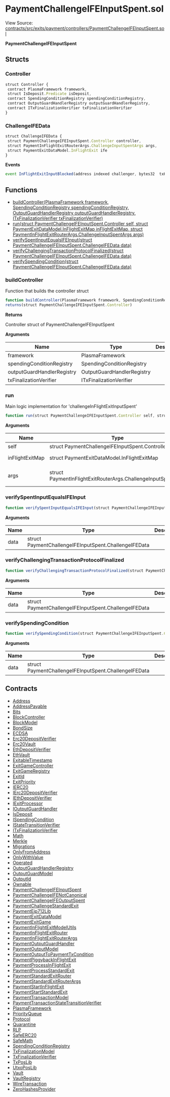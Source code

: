 # PaymentChallengeIFEInputSpent.sol

View Source: [contracts/src/exits/payment/controllers/PaymentChallengeIFEInputSpent.sol](../../contracts/src/exits/payment/controllers/PaymentChallengeIFEInputSpent.sol)

**PaymentChallengeIFEInputSpent**

## Structs
### Controller

```js
struct Controller {
 contract PlasmaFramework framework,
 struct IsDeposit.Predicate isDeposit,
 contract SpendingConditionRegistry spendingConditionRegistry,
 contract OutputGuardHandlerRegistry outputGuardHandlerRegistry,
 contract ITxFinalizationVerifier txFinalizationVerifier
}
```

### ChallengeIFEData

```js
struct ChallengeIFEData {
 struct PaymentChallengeIFEInputSpent.Controller controller,
 struct PaymentInFlightExitRouterArgs.ChallengeInputSpentArgs args,
 struct PaymentExitDataModel.InFlightExit ife
}
```

**Events**

```js
event InFlightExitInputBlocked(address indexed challenger, bytes32  txHash, uint16  inputIndex);
```

## Functions

- [buildController(PlasmaFramework framework, SpendingConditionRegistry spendingConditionRegistry, OutputGuardHandlerRegistry outputGuardHandlerRegistry, ITxFinalizationVerifier txFinalizationVerifier)](#buildcontroller)
- [run(struct PaymentChallengeIFEInputSpent.Controller self, struct PaymentExitDataModel.InFlightExitMap inFlightExitMap, struct PaymentInFlightExitRouterArgs.ChallengeInputSpentArgs args)](#run)
- [verifySpentInputEqualsIFEInput(struct PaymentChallengeIFEInputSpent.ChallengeIFEData data)](#verifyspentinputequalsifeinput)
- [verifyChallengingTransactionProtocolFinalized(struct PaymentChallengeIFEInputSpent.ChallengeIFEData data)](#verifychallengingtransactionprotocolfinalized)
- [verifySpendingCondition(struct PaymentChallengeIFEInputSpent.ChallengeIFEData data)](#verifyspendingcondition)

### buildController

Function that builds the controller struct

```js
function buildController(PlasmaFramework framework, SpendingConditionRegistry spendingConditionRegistry, OutputGuardHandlerRegistry outputGuardHandlerRegistry, ITxFinalizationVerifier txFinalizationVerifier) public view
returns(struct PaymentChallengeIFEInputSpent.Controller)
```

**Returns**

Controller struct of PaymentChallengeIFEInputSpent

**Arguments**

| Name        | Type           | Description  |
| ------------- |------------- | -----|
| framework | PlasmaFramework |  | 
| spendingConditionRegistry | SpendingConditionRegistry |  | 
| outputGuardHandlerRegistry | OutputGuardHandlerRegistry |  | 
| txFinalizationVerifier | ITxFinalizationVerifier |  | 

### run

Main logic implementation for 'challengeInFlightExitInputSpent'

```js
function run(struct PaymentChallengeIFEInputSpent.Controller self, struct PaymentExitDataModel.InFlightExitMap inFlightExitMap, struct PaymentInFlightExitRouterArgs.ChallengeInputSpentArgs args) public nonpayable
```

**Arguments**

| Name        | Type           | Description  |
| ------------- |------------- | -----|
| self | struct PaymentChallengeIFEInputSpent.Controller | the controller struct | 
| inFlightExitMap | struct PaymentExitDataModel.InFlightExitMap | the storage of all in-flight exit data | 
| args | struct PaymentInFlightExitRouterArgs.ChallengeInputSpentArgs | arguments of 'challengeInFlightExitInputSpent' function from client. | 

### verifySpentInputEqualsIFEInput

```js
function verifySpentInputEqualsIFEInput(struct PaymentChallengeIFEInputSpent.ChallengeIFEData data) private pure
```

**Arguments**

| Name        | Type           | Description  |
| ------------- |------------- | -----|
| data | struct PaymentChallengeIFEInputSpent.ChallengeIFEData |  | 

### verifyChallengingTransactionProtocolFinalized

```js
function verifyChallengingTransactionProtocolFinalized(struct PaymentChallengeIFEInputSpent.ChallengeIFEData data) private view
```

**Arguments**

| Name        | Type           | Description  |
| ------------- |------------- | -----|
| data | struct PaymentChallengeIFEInputSpent.ChallengeIFEData |  | 

### verifySpendingCondition

```js
function verifySpendingCondition(struct PaymentChallengeIFEInputSpent.ChallengeIFEData data) private view
```

**Arguments**

| Name        | Type           | Description  |
| ------------- |------------- | -----|
| data | struct PaymentChallengeIFEInputSpent.ChallengeIFEData |  | 

## Contracts

* [Address](Address.md)
* [AddressPayable](AddressPayable.md)
* [Bits](Bits.md)
* [BlockController](BlockController.md)
* [BlockModel](BlockModel.md)
* [BondSize](BondSize.md)
* [ECDSA](ECDSA.md)
* [Erc20DepositVerifier](Erc20DepositVerifier.md)
* [Erc20Vault](Erc20Vault.md)
* [EthDepositVerifier](EthDepositVerifier.md)
* [EthVault](EthVault.md)
* [ExitableTimestamp](ExitableTimestamp.md)
* [ExitGameController](ExitGameController.md)
* [ExitGameRegistry](ExitGameRegistry.md)
* [ExitId](ExitId.md)
* [ExitPriority](ExitPriority.md)
* [IERC20](IERC20.md)
* [IErc20DepositVerifier](IErc20DepositVerifier.md)
* [IEthDepositVerifier](IEthDepositVerifier.md)
* [IExitProcessor](IExitProcessor.md)
* [IOutputGuardHandler](IOutputGuardHandler.md)
* [IsDeposit](IsDeposit.md)
* [ISpendingCondition](ISpendingCondition.md)
* [IStateTransitionVerifier](IStateTransitionVerifier.md)
* [ITxFinalizationVerifier](ITxFinalizationVerifier.md)
* [Math](Math.md)
* [Merkle](Merkle.md)
* [Migrations](Migrations.md)
* [OnlyFromAddress](OnlyFromAddress.md)
* [OnlyWithValue](OnlyWithValue.md)
* [Operated](Operated.md)
* [OutputGuardHandlerRegistry](OutputGuardHandlerRegistry.md)
* [OutputGuardModel](OutputGuardModel.md)
* [OutputId](OutputId.md)
* [Ownable](Ownable.md)
* [PaymentChallengeIFEInputSpent](PaymentChallengeIFEInputSpent.md)
* [PaymentChallengeIFENotCanonical](PaymentChallengeIFENotCanonical.md)
* [PaymentChallengeIFEOutputSpent](PaymentChallengeIFEOutputSpent.md)
* [PaymentChallengeStandardExit](PaymentChallengeStandardExit.md)
* [PaymentEip712Lib](PaymentEip712Lib.md)
* [PaymentExitDataModel](PaymentExitDataModel.md)
* [PaymentExitGame](PaymentExitGame.md)
* [PaymentInFlightExitModelUtils](PaymentInFlightExitModelUtils.md)
* [PaymentInFlightExitRouter](PaymentInFlightExitRouter.md)
* [PaymentInFlightExitRouterArgs](PaymentInFlightExitRouterArgs.md)
* [PaymentOutputGuardHandler](PaymentOutputGuardHandler.md)
* [PaymentOutputModel](PaymentOutputModel.md)
* [PaymentOutputToPaymentTxCondition](PaymentOutputToPaymentTxCondition.md)
* [PaymentPiggybackInFlightExit](PaymentPiggybackInFlightExit.md)
* [PaymentProcessInFlightExit](PaymentProcessInFlightExit.md)
* [PaymentProcessStandardExit](PaymentProcessStandardExit.md)
* [PaymentStandardExitRouter](PaymentStandardExitRouter.md)
* [PaymentStandardExitRouterArgs](PaymentStandardExitRouterArgs.md)
* [PaymentStartInFlightExit](PaymentStartInFlightExit.md)
* [PaymentStartStandardExit](PaymentStartStandardExit.md)
* [PaymentTransactionModel](PaymentTransactionModel.md)
* [PaymentTransactionStateTransitionVerifier](PaymentTransactionStateTransitionVerifier.md)
* [PlasmaFramework](PlasmaFramework.md)
* [PriorityQueue](PriorityQueue.md)
* [Protocol](Protocol.md)
* [Quarantine](Quarantine.md)
* [RLP](RLP.md)
* [SafeERC20](SafeERC20.md)
* [SafeMath](SafeMath.md)
* [SpendingConditionRegistry](SpendingConditionRegistry.md)
* [TxFinalizationModel](TxFinalizationModel.md)
* [TxFinalizationVerifier](TxFinalizationVerifier.md)
* [TxPosLib](TxPosLib.md)
* [UtxoPosLib](UtxoPosLib.md)
* [Vault](Vault.md)
* [VaultRegistry](VaultRegistry.md)
* [WireTransaction](WireTransaction.md)
* [ZeroHashesProvider](ZeroHashesProvider.md)
